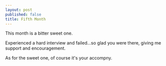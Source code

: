 ```yaml
---
layout: post
published: false
title: Fifth Month
---
```


This month is a bitter sweet one. 

Experienced a hard interview and failed...so glad you were there, giving me support and encouragement.

As for the sweet one, of course it's your accompny.




